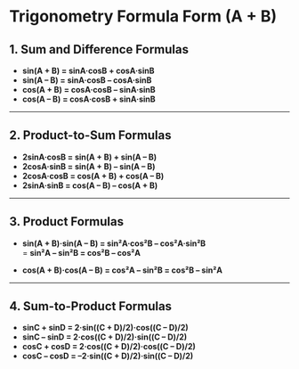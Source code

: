 # Trigonometry Formula Form (A + B)

## 1. Sum and Difference Formulas
- **sin(A + B) = sinA·cosB + cosA·sinB**
- **sin(A – B) = sinA·cosB – cosA·sinB**
- **cos(A + B) = cosA·cosB – sinA·sinB**
- **cos(A – B) = cosA·cosB + sinA·sinB**

---

## 2. Product-to-Sum Formulas
- **2sinA·cosB = sin(A + B) + sin(A – B)**
- **2cosA·sinB = sin(A + B) – sin(A – B)**
- **2cosA·cosB = cos(A + B) + cos(A – B)**
- **2sinA·sinB = cos(A – B) – cos(A + B)**

---

## 3. Product Formulas
- **sin(A + B)·sin(A – B) = sin²A·cos²B – cos²A·sin²B**  
  = **sin²A – sin²B = cos²B – cos²A**

- **cos(A + B)·cos(A – B) = cos²A – sin²B = cos²B – sin²A**

---

## 4. Sum-to-Product Formulas
- **sinC + sinD = 2·sin((C + D)/2)·cos((C – D)/2)**
- **sinC – sinD = 2·cos((C + D)/2)·sin((C – D)/2)**
- **cosC + cosD = 2·cos((C + D)/2)·cos((C – D)/2)**
- **cosC – cosD = –2·sin((C + D)/2)·sin((C – D)/2)**
